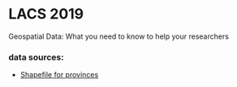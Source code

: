 # LACS 2019
Geospatial Data: What you need to know to help your researchers

### data sources:
- [Shapefile for provinces](https://www.bcn.cl/siit/mapas_vectoriales/index_html)
